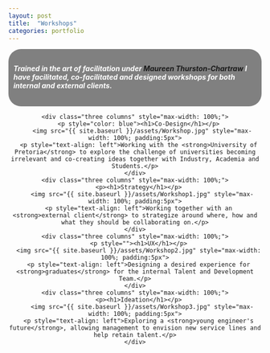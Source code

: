 ```yaml
---
layout: post
title:  "Workshops"
categories: portfolio
---
```

  <div style="background-color: gray; color: white; border-radius: 25px; padding:10px">
    <h5> Trained in the art of facilitation under <a ref="https://www.linkedin.com/in/maureenthurston/">Maureen Thurston-Chartraw</a> I have facilitated, co-facilitated and designed workshops for both internal and external clients.</h5>
  </div>


<div class="container" style="max-width: 100%;">
  <div class="row" style="max-width: 100%; text-align: center; ">

    <div class="three columns" style="max-width: 100%;">
      <p style="color: blue"><h1>Co-Design</h1></p>
        <img src="{{ site.baseurl }}/assets/Workshop.jpg" style="max-width: 100%; padding:5px">
      <p style="text-align: left">Working with the <strong>University of Pretoria</strong> to explore the challenge of universities becoming irrelevant and co-creating ideas together with Industry, Academia and Students.</p>
    </div>
    <div class="three columns" style="max-width: 100%;">
      <p><h1>Strategy</h1></p>
        <img src="{{ site.baseurl }}/assets/Workshop1.jpg" style="max-width: 100%; padding:5px">
      <p style="text-align: left">Working together with an <strong>external client</strong> to strategize around where, how and what they should be collaborating on.</p>
    </div>
    <div class="three columns" style="max-width: 100%;">
      <p style=""><h1>UX</h1></p>
      <img src="{{ site.baseurl }}/assets/Workshop2.jpg" style="max-width: 100%; padding:5px">
      <p style="text-align: left">Designing a desired experience for <strong>graduates</strong> for the internal Talent and Development Team.</p>
    </div>
    <div class="three columns" style="max-width: 100%;">
      <p><h1>Ideation</h1></p>
        <img src="{{ site.baseurl }}/assets/Workshop3.jpg" style="max-width: 100%; padding:5px">
      <p style="text-align: left">Exploring a <strong>young engineer's future</strong>, allowing management to envision new service lines and help retain talent.</p>
    </div>
  </div>
</div>
<!--
You’ll find this post in your `_posts` directory. Go ahead and edit it and re-build the site to see your changes. You can rebuild the site in many different ways, but the most common way is to run `jekyll serve`, which launches a web server and auto-regenerates your site when a file is updated.

To add new posts, simply add a file in the `_posts` directory that follows the convention `YYYY-MM-DD-name-of-post.ext` and includes the necessary front matter. Take a look at the source for this post to get an idea about how it works.

Jekyll also offers powerful support for code snippets:

{% highlight ruby %}
def print_hi(name)
  puts "Hi, #{name}"
end
print_hi('Tom')
#=> prints 'Hi, Tom' to STDOUT.
{% endhighlight %}

Check out the [Jekyll docs][jekyll-docs] for more info on how to get the most out of Jekyll. File all bugs/feature requests at [Jekyll’s GitHub repo][jekyll-gh]. If you have questions, you can ask them on [Jekyll Talk][jekyll-talk].

[jekyll-docs]: http://jekyllrb.com/docs/home
[jekyll-gh]:   https://github.com/jekyll/jekyll
[jekyll-talk]: https://talk.jekyllrb.com/
-->
